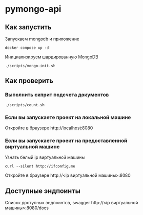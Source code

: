 # pymongo-api

## Как запустить

Запускаем mongodb и приложение

```shell
docker compose up -d
```

Инициализируем шардированную MongoDB

```shell
./scripts/mongo-init.sh
```

## Как проверить

### Выполнить скприт подсчета документов

```shell
./scripts/count.sh
```

### Если вы запускаете проект на локальной машине

Откройте в браузере http://localhost:8080

### Если вы запускаете проект на предоставленной виртуальной машине

Узнать белый ip виртуальной машины

```shell
curl --silent http://ifconfig.me
```

Откройте в браузере http://<ip виртуальной машины>:8080

## Доступные эндпоинты

Список доступных эндпоинтов, swagger http://<ip виртуальной машины>:8080/docs